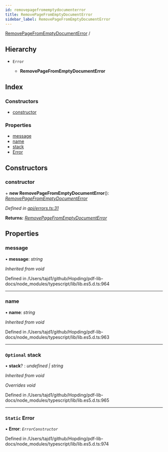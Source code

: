 ```yaml
---
id: removepagefromemptydocumenterror
title: RemovePageFromEmptyDocumentError
sidebar_label: RemovePageFromEmptyDocumentError
---
```


[RemovePageFromEmptyDocumentError](removepagefromemptydocumenterror.md) /

## Hierarchy

* `Error`

  * **RemovePageFromEmptyDocumentError**

## Index

### Constructors

* [constructor](removepagefromemptydocumenterror.md#constructor)

### Properties

* [message](removepagefromemptydocumenterror.md#message)
* [name](removepagefromemptydocumenterror.md#name)
* [stack](removepagefromemptydocumenterror.md#optional-stack)
* [Error](removepagefromemptydocumenterror.md#static-error)

## Constructors

###  constructor

\+ **new RemovePageFromEmptyDocumentError**(): *[RemovePageFromEmptyDocumentError](removepagefromemptydocumenterror.md)*

*Defined in [api/errors.ts:31](https://github.com/Hopding/pdf-lib-docs/blob/36487a6/pdf-lib/src/api/errors.ts#L31)*

**Returns:** *[RemovePageFromEmptyDocumentError](removepagefromemptydocumenterror.md)*

## Properties

###  message

• **message**: *string*

*Inherited from void*

Defined in /Users/tajd1/github/Hopding/pdf-lib-docs/node_modules/typescript/lib/lib.es5.d.ts:964

___

###  name

• **name**: *string*

*Inherited from void*

Defined in /Users/tajd1/github/Hopding/pdf-lib-docs/node_modules/typescript/lib/lib.es5.d.ts:963

___

### `Optional` stack

• **stack**? : *undefined | string*

*Inherited from void*

*Overrides void*

Defined in /Users/tajd1/github/Hopding/pdf-lib-docs/node_modules/typescript/lib/lib.es5.d.ts:965

___

### `Static` Error

▪ **Error**: *`ErrorConstructor`*

Defined in /Users/tajd1/github/Hopding/pdf-lib-docs/node_modules/typescript/lib/lib.es5.d.ts:974